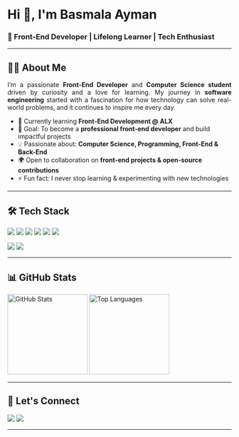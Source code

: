 <!-- Banner -->
<h1>Hi 👋, I'm Basmala Ayman</h1>
<h3>🚀 Front-End Developer | Lifelong Learner | Tech Enthusiast</h3>

---

<!-- About Me Section -->
## 👩‍💻 About Me  

<p align="justify">
I’m a passionate <strong>Front-End Developer</strong> and <strong>Computer Science student</strong> driven by curiosity and a love for learning. My journey in <strong>software engineering</strong> started with a fascination for how technology can solve real-world problems, and it continues to inspire me every day.  
</p>

- 🌱 Currently learning **Front-End Development @ ALX**  
- 🎯 Goal: To become a **professional front-end developer** and build impactful projects  
- 💡 Passionate about: **Computer Science, Programming, Front-End & Back-End**  
- 🌍 Open to collaboration on **front-end projects & open-source contributions**  
- ⚡ Fun fact: I never stop learning & experimenting with new technologies  

---

<!-- Skills Section -->
## 🛠️ Tech Stack  

<p>
<!-- Frontend -->
<img src="https://img.shields.io/badge/HTML5-E34F26?logo=html5&logoColor=white&style=for-the-badge" />
<img src="https://img.shields.io/badge/CSS3-1572B6?logo=css3&logoColor=white&style=for-the-badge" />
<img src="https://img.shields.io/badge/JavaScript-F7DF1E?logo=javascript&logoColor=black&style=for-the-badge" />
<img src="https://img.shields.io/badge/Bootstrap-563D7C?logo=bootstrap&logoColor=white&style=for-the-badge" />
<img src="https://img.shields.io/badge/Angular-DD0031?logo=angular&logoColor=white&style=for-the-badge" />
<img src="https://img.shields.io/badge/React-61DAFB?logo=react&logoColor=black&style=for-the-badge" />
</p>

<p>
<!-- Backend / Tools -->
<!-- <img src="https://img.shields.io/badge/Node.js-339933?logo=node.js&logoColor=white&style=for-the-badge" />
<img src="https://img.shields.io/badge/Express.js-000000?logo=express&logoColor=white&style=for-the-badge" />
<img src="https://img.shields.io/badge/MongoDB-47A248?logo=mongodb&logoColor=white&style=for-the-badge" /> -->
<img src="https://img.shields.io/badge/Git-F05032?logo=git&logoColor=white&style=for-the-badge" />
<img src="https://img.shields.io/badge/GitHub-181717?logo=github&logoColor=white&style=for-the-badge" />
</p>

---

<!-- Projects Section -->
<!-- ## 🚀 Featured Projects  

✨ <a href="https://github.com/yourusername/project1"><strong>Project 1:</strong></a> Short description of project (Tech used)  
✨ <a href="https://github.com/yourusername/project2"><strong>Project 2:</strong></a> Short description of project (Tech used)  
✨ <a href="https://github.com/yourusername/project3"><strong>Project 3:</strong></a> Short description of project (Tech used)  

<p align="center">
<a href="https://github.com/basmala-ayman?tab=repositories"><img src="https://img.shields.io/badge/More%20Projects-Click%20Here-blue?style=for-the-badge" /></a>
<</p>

---
 -->
<!-- GitHub Stats -->
## 📊 GitHub Stats  

<p>
<img src="https://github-readme-stats.vercel.app/api?username=basmala-ayman&show_icons=true&theme=tokyonight" alt="GitHub Stats" height="180"/>
<img src="https://github-readme-stats.vercel.app/api/top-langs/?username=basmala-ayman&layout=compact&theme=tokyonight" alt="Top Languages" height="180"/>
</p>

---

<!-- Connect -->
## 🤝 Let's Connect  
<p>
<a href="https://www.linkedin.com/in/basmala-ayman/"><img src="https://img.shields.io/badge/LinkedIn-0A66C2?logo=linkedin&logoColor=white&style=for-the-badge" /></a>
<a href="mailto:basmala.ayman.zaky@gmail.com"><img src="https://img.shields.io/badge/Email-D14836?logo=gmail&logoColor=white&style=for-the-badge" /></a>
<!-- <a href="https://yourportfolio.com"><img src="https://img.shields.io/badge/Portfolio-000000?logo=vercel&logoColor=white&style=for-the-badge" /></a> -->
</p>

---
